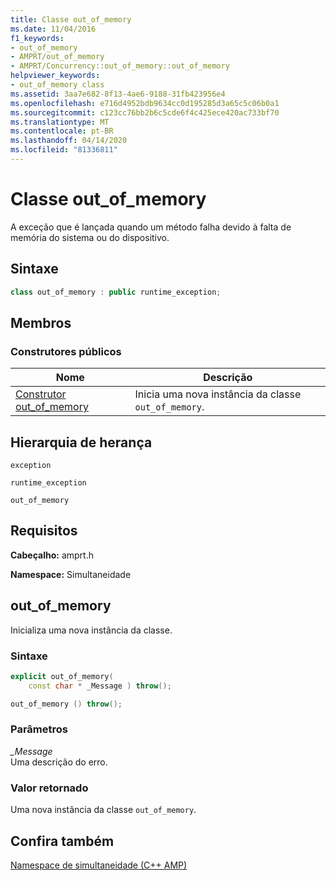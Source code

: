 ```yaml
---
title: Classe out_of_memory
ms.date: 11/04/2016
f1_keywords:
- out_of_memory
- AMPRT/out_of_memory
- AMPRT/Concurrency::out_of_memory::out_of_memory
helpviewer_keywords:
- out_of_memory class
ms.assetid: 3aa7e682-8f13-4ae6-9188-31fb423956e4
ms.openlocfilehash: e716d4952bdb9634cc0d195285d3a65c5c06b0a1
ms.sourcegitcommit: c123cc76bb2b6c5cde6f4c425ece420ac733bf70
ms.translationtype: MT
ms.contentlocale: pt-BR
ms.lasthandoff: 04/14/2020
ms.locfileid: "81336811"
---
```

# <a name="out_of_memory-class"></a>Classe out_of_memory

A exceção que é lançada quando um método falha devido à falta de memória do sistema ou do dispositivo.

## <a name="syntax"></a>Sintaxe

```cpp
class out_of_memory : public runtime_exception;
```

## <a name="members"></a>Membros

### <a name="public-constructors"></a>Construtores públicos

|Nome|Descrição|
|----------|-----------------|
|[Construtor out_of_memory](#ctor)|Inicia uma nova instância da classe `out_of_memory`.|

## <a name="inheritance-hierarchy"></a>Hierarquia de herança

`exception`

`runtime_exception`

`out_of_memory`

## <a name="requirements"></a>Requisitos

**Cabeçalho:** amprt.h

**Namespace:** Simultaneidade

## <a name="out_of_memory"></a><a name="ctor"></a>out_of_memory

Inicializa uma nova instância da classe.

### <a name="syntax"></a>Sintaxe

```cpp
explicit out_of_memory(
    const char * _Message ) throw();

out_of_memory () throw();
```

### <a name="parameters"></a>Parâmetros

*_Message*<br/>
Uma descrição do erro.

### <a name="return-value"></a>Valor retornado

Uma nova instância da classe `out_of_memory`.

## <a name="see-also"></a>Confira também

[Namespace de simultaneidade (C++ AMP)](concurrency-namespace-cpp-amp.md)

